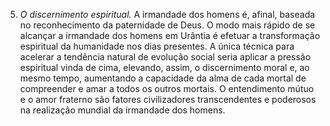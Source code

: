 ﻿5. <em>O discernimento espiritual.</em> A irmandade dos homens é, afinal, baseada no reconhecimento da paternidade de Deus. O modo mais rápido de se alcançar a irmandade dos homens em Urântia é efetuar a transformação espiritual da humanidade nos dias presentes. A única técnica para acelerar a tendência natural de evolução social seria aplicar a pressão espiritual vinda de cima, elevando, assim, o discernimento moral e, ao mesmo tempo, aumentando a capacidade da alma de cada mortal de compreender e amar a todos os outros mortais. O entendimento mútuo e o amor fraterno são fatores civilizadores transcendentes e poderosos na realização mundial da irmandade dos homens.